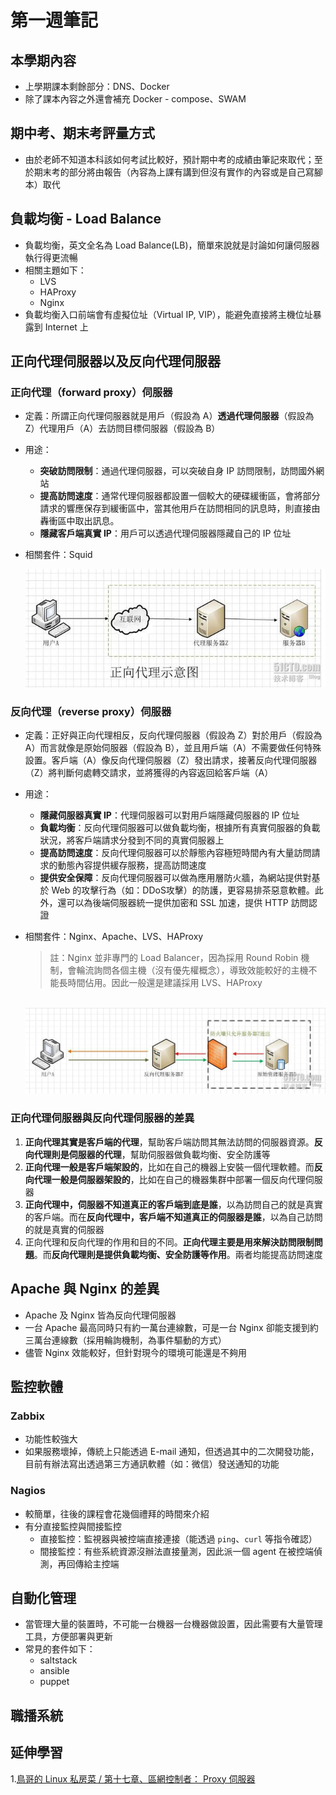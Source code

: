 # 第一週筆記
## 本學期內容
* 上學期課本剩餘部分：DNS、Docker
* 除了課本內容之外還會補充 Docker - compose、SWAM

## 期中考、期末考評量方式
* 由於老師不知道本科該如何考試比較好，預計期中考的成績由筆記來取代；至於期末考的部分將由報告（內容為上課有講到但沒有實作的內容或是自己寫腳本）取代

## 負載均衡 - Load Balance
* 負載均衡，英文全名為 Load Balance(LB)，簡單來說就是討論如何讓伺服器執行得更流暢
* 相關主題如下：
    * LVS
    * HAProxy
    * Nginx
* 負載均衡入口前端會有虛擬位址（Virtual IP, VIP），能避免直接將主機位址暴露到 Internet 上

## 正向代理伺服器以及反向代理伺服器
### 正向代理（forward proxy）伺服器
* 定義：所謂正向代理伺服器就是用戶（假設為 A）**透過代理伺服器**（假設為 Z）代理用戶（A）去訪問目標伺服器（假設為 B）
* 用途：
    * **突破訪問限制**：通過代理伺服器，可以突破自身 IP 訪問限制，訪問國外網站
    * **提高訪問速度**：通常代理伺服器都設置一個較大的硬碟緩衝區，會將部分請求的響應保存到緩衝區中，當其他用戶在訪問相同的訊息時，則直接由轟衝區中取出訊息。
    * **隱藏客戶端真實 IP**：用戶可以透過代理伺服器隱藏自己的 IP 位址
* 相關套件：Squid<br>

    <img src="Week1\forward_proxy.jpg" width="550px" /> 

### 反向代理（reverse proxy）伺服器
* 定義：正好與正向代理相反，反向代理伺服器（假設為 Z）對於用戶（假設為 A）而言就像是原始伺服器（假設為 B），並且用戶端（A）不需要做任何特殊設置。客戶端（A）像反向代理伺服器（Z）發出請求，接著反向代理伺服器（Z）將判斷何處轉交請求，並將獲得的內容返回給客戶端（A）
* 用途：
    * **隱藏伺服器真實 IP**：代理伺服器可以對用戶端隱藏伺服器的 IP 位址
    * **負載均衡**：反向代理伺服器可以做負載均衡，根據所有真實伺服器的負載狀況，將客戶端請求分發到不同的真實伺服器上
    * **提高訪問速度**：反向代理伺服器可以於靜態內容極短時間內有大量訪問請求的動態內容提供緩存服務，提高訪問速度
    * **提供安全保障**：反向代理伺服器可以做為應用層防火牆，為網站提供對基於 Web 的攻擊行為（如：DDoS攻擊）的防護，更容易排茶惡意軟體。此外，還可以為後端伺服器統一提供加密和 SSL 加速，提供 HTTP 訪問認證
* 相關套件：Nginx、Apache、LVS、HAProxy
    > 註：Nginx 並非專門的 Load Balancer，因為採用 Round Robin 機制，會輪流詢問各個主機（沒有優先權概念），導致效能較好的主機不能長時間佔用。因此一般還是建議採用 LVS、HAProxy
    <br>

    <img src="Week1\reverse_proxy.jpg" width="550px" /> 

### 正向代理伺服器與反向代理伺服器的差異
1. **正向代理其實是客戶端的代理**，幫助客戶端訪問其無法訪問的伺服器資源。**反向代理則是伺服器的代理**，幫助伺服器做負載均衡、安全防護等
2. **正向代理一般是客戶端架設的**，比如在自己的機器上安裝一個代理軟體。而**反向代理一般是伺服器架設的**，比如在自己的機器集群中部署一個反向代理伺服器
3. **正向代理中，伺服器不知道真正的客戶端到底是誰**，以為訪問自己的就是真實的客戶端。而在**反向代理中，客戶端不知道真正的伺服器是誰**，以為自己訪問的就是真實的伺服器
4. 正向代理和反向代理的作用和目的不同。**正向代理主要是用來解決訪問限制問題**。而**反向代理則是提供負載均衡、安全防護等作用**。兩者均能提高訪問速度

## Apache 與 Nginx 的差異
* Apache 及 Nginx 皆為反向代理伺服器
* 一台 Apache 最高同時只有約一萬台連線數，可是一台 Nginx 卻能支援到約三萬台連線數（採用輪詢機制，為事件驅動的方式）
* 儘管 Nginx 效能較好，但針對現今的環境可能還是不夠用

## 監控軟體
### Zabbix
* 功能性較強大
* 如果服務壞掉，傳統上只能透過 E-mail 通知，但透過其中的二次開發功能，目前有辦法寫出透過第三方通訊軟體（如：微信）發送通知的功能

### Nagios
* 較簡單，往後的課程會花幾個禮拜的時間來介紹
* 有分直接監控與間接監控
    * 直接監控：監視器與被控端直接連接（能透過 `ping`、`curl` 等指令確認）
    * 間接監控：有些系統資源沒辦法直接量測，因此派一個 agent 在被控端偵測，再回傳給主控端

## 自動化管理
* 當管理大量的裝置時，不可能一台機器一台機器做設置，因此需要有大量管理工具，方便部署與更新
* 常見的套件如下：
    * saltstack
    * ansible
    * puppet

## 職播系統

## 延伸學習
1.[鳥哥的 Linux 私房菜 / 第十七章、區網控制者： Proxy 伺服器](http://linux.vbird.org/linux_server/0420squid.php)